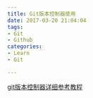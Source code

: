 ```yaml
---
title: Git版本控制器使用
date: 2017-03-20 21:04:04
tags: 
- Git
- Github
categories: 
- Learn
- Git

---
```



[git版本控制器详细参考教程](http://iissnan.com/progit/)
